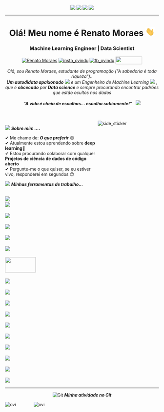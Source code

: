  <p align="center">
<img src="https://img.shields.io/badge/Idade-33-blue" />
  <img src="https://img.shields.io/badge/Focus-Machine%20Learning-red" />
  <img src="https://img.shields.io/badge/Lives-Brazil-green" />
  <img src="https://img.shields.io/badge/Languages-Português%20%26%20English-yellow" />
</p>
<hr>
<h1 align="center">Olá! Meu nome é Renato Moraes <img src="https://raw.githubusercontent.com/ABSphreak/ABSphreak/master/gifs/Hi.gif" width="30px"></h1>
<h3 align="center">Machine Learning Engineer | Data Scientist </h3>
<p align="center">
<a href="www.linkedin.com/in/renato-moraes-11b546272" target="blank"><img align="center" src="https://img.shields.io/badge/LinkedIn-0077B5?style=for-the-badge&logo=linkedin&logoColor=white" alt="Renato Moraes" height="25" width="99" /></a>  
<a href="https://www.instagram.com/renato.moraes.7568/" target="blank"><img align="center" src="https://img.shields.io/badge/Instagram-E4405F?style=for-the-badge&logo=instagram&logoColor=white" alt="insta_ovindu" height="25" width="99" /></a>
<a href="https://www.facebook.com/renato.moraes.7568" target="blank"><img align="center" src="https://img.shields.io/badge/Facebook-1877F2?style=for-the-badge&logo=facebook&logoColor=white" alt="fb_ovindu" height="25" width="99" /></a>
 <a href = "mailto: oumw.udesh@gmail.com"><img align="center" src="https://img.shields.io/badge/Gmail-D14836?style=for-the-badge&logo=gmail&logoColor=white" height="25" width="87" /></a>
</p>
</p>



<p align="center">
  <em>
    Olá, sou Renato Moraes, estudante de programação ("A sabedoria é toda riqueza").</a>. <br>
    <b>Um autodidata apaixonado</b> <img src="https://github.com/TheDudeThatCode/TheDudeThatCode/blob/master/Assets/Developer.gif" width="30px"> e um Engenheiro de Machine Learning</b>&nbsp;<img src="https://github.com/TheDudeThatCode/TheDudeThatCode/blob/master/Assets/Designer.gif" width="36px">&nbsp,<br>que é <b>obcecado</b>
    por <b>Data science</b> e sempre procurando encontrar padrões que estão ocultos nos dados 
  </em> 
  <br>
  <br>
  <b><i align="center">"A vida é cheia de escolhas... escolha sabiamente!”</i></b>&nbsp;&nbsp; <img src="https://media1.giphy.com/media/vVegyymxA90fkY8jkE/giphy.gif?cid=ecf05e47iw38r7pq9dwfkfmbfzewtu5acigf2aev1ddbltpi&ep=v1_gifs_search&rid=giphy.gif&ct=g" width="50" />
</p>
<br><br>
<img align="right" width=200px height=200px alt="side_sticker" src="https://media.giphy.com/media/TEnXkcsHrP4YedChhA/giphy.gif" />

<img src="https://media.giphy.com/media/iY8CRBdQXODJSCERIr/giphy.gif" width="30px">&nbsp;***Sobre mim ....***

✔ Me chame de: ***O que preferir*** 😊 <br>
✔ Atualmente estou aprendendo sobre **deep learning**🥰<br>
✔ Estou procurando colaborar com qualquer **Projetos de ciência de dados de código aberto**<br>
✔ Pergunte-me o que quiser, se eu estiver vivo, responderei em segundos 😉<br>
 
<img src="https://media.giphy.com/media/iY8CRBdQXODJSCERIr/giphy.gif" width="30px">&nbsp;***Minhas ferramentas de trabalho...***
<p align="left">
  
  <code> <img height="50" src="https://git-scm.com/images/logos/downloads/Git-Logo-1788C.svg"></code>
  <code> <img height="50" src="https://logos-world.net/wp-content/uploads/2021/10/Python-Logo.png"> </code>
  <code> <img height="50" src="https://www.vectorlogo.zone/logos/jupyter/jupyter-ar21.svg"> </code>
  <code> <img height="50" src="https://www.vectorlogo.zone/logos/w3_html5/w3_html5-ar21.svg"> </code>
  <code> <img height="50" src="https://www.vectorlogo.zone/logos/mysql/mysql-ar21.svg"> </code>
  <code> <img height="50" src="https://www.vectorlogo.zone/logos/sqlite/sqlite-ar21.svg"> </code>
  <code> <img height="50" src="https://matplotlib.org/3.1.1/_static/logo2_compressed.svg" width='100'> </code>
  <code> <img height="50" src="https://upload.wikimedia.org/wikipedia/commons/thumb/e/ed/Pandas_logo.svg/768px-Pandas_logo.svg.png"> </code>
  <code> <img height="50" src="https://static.djangoproject.com/img/logos/django-logo-positive.svg"> </code>
  <code> <img height="50" src="https://www.vectorlogo.zone/logos/pocoo_flask/pocoo_flask-ar21.svg"> </code>
  <code> <img height="50" src="https://www.vectorlogo.zone/logos/heroku/heroku-ar21.svg"> </code>
  <code> <img height="50" src="https://www.vectorlogo.zone/logos/numpy/numpy-ar21.svg"> </code>
  <code> <img height="50" src="https://raw.githubusercontent.com/valohai/ml-logos/master/scipy.svg"> </code>
  <code> <img height="50" src="https://www.vectorlogo.zone/logos/netlifyapp_watercss/netlifyapp_watercss-ar21.svg"> </code>
  <code> <img height="50" src="https://seeklogo.com/images/S/scikit-learn-logo-8766D07E2E-seeklogo.com.png"> </code>
  <code> <img height="50" src="https://www.vectorlogo.zone/logos/tensorflow/tensorflow-ar21.svg"> </code>
  <code> <img height="50" src="https://cdn.icon-icons.com/icons2/2699/PNG/512/pytorch_logo_icon_169823.png"> </code>
  <hr>
  <p align="center">
 <img src="https://media.giphy.com/media/W5eoZHPpUx9sapR0eu/giphy.gif" width="30px" alt="Git"/>&nbsp;<i><b>Minha atividade no Git</b></i></p>
 
<p><img align="left" src="https://github-readme-stats.vercel.app/api/top-langs?username=RenatoDev4&show_icons=true&locale=en&layout=compact&theme=chartreuse-dark" alt="ovi" /></p>
<p>&nbsp;<img align="right" src="https://github-readme-stats.vercel.app/api?username=RenatoDev4&show_icons=true&locale=en&theme=chartreuse-dark" alt="ovi" width="410" /></p>
<br><br><br><br><br>
